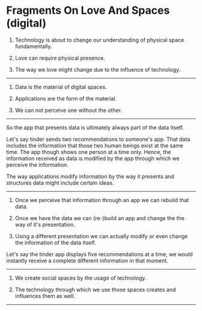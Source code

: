 # Fragments On Love And Spaces (digital)

1. Technology is about to change our understanding of physical space fundamentally.

2. Love can require physical presence.

3. The way we love might change due to the influence of technology.

---

1. Data is the material of digital spaces.

2. Applications are the form of the material.

3. We can not perceive one without the other.

---

So the app that presents data is ultimately always part of the data itself.

Let's say tinder sends two recommendations to someone's app. That data includes the information that those two human beings exist at the same time. The app though shows one person at a time only. Hence, the information received as data is modified by the app through which we perceive the information.

The way applications modify information by the way it presents and structures data might include certain ideas.

---

1. Once we perceive that information through an app we can rebuild that data.

2. Once we have the data we can (re-)build an app and change the the way of it's presentation.

3. Using a different presentation we can actually modify or even change the information of the data itself.

Let's say the tinder app displays five recommendations at a time, we would instantly receive a complete different information in that moment.

---

1. We create social spaces by the usage of technology. 

2. The technology through which we use those spaces creates and influences them as well.

------








